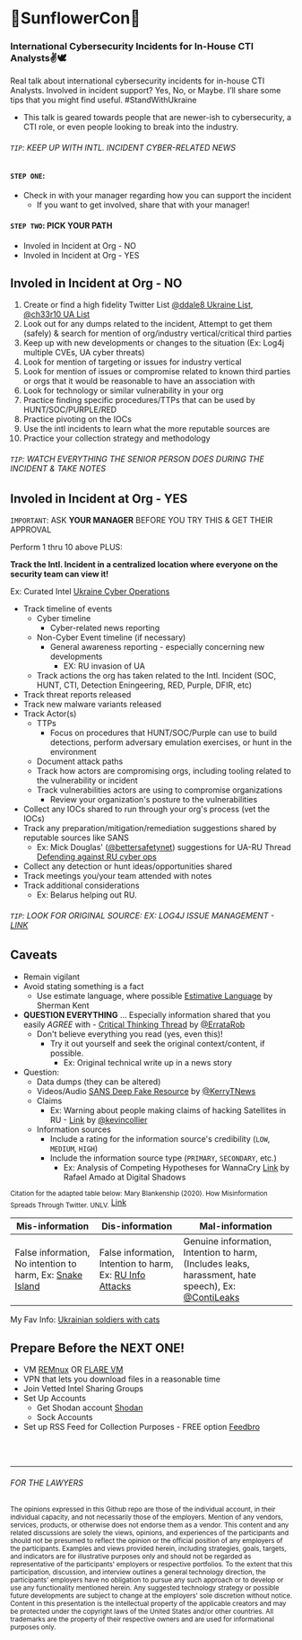# 🌻SunflowerCon🌻
### International Cybersecurity Incidents for In-House CTI Analysts✌️🕊️ 
Real talk about international cybersecurity incidents for in-house CTI Analysts. Involved in incident support? Yes, No, or Maybe. I’ll share some tips that you might find useful. 
#StandWithUkraine 

- This talk is geared towards people that are newer-ish to cybersecurity, a CTI role, or even people looking to break into the industry. 

###### `TIP`: KEEP UP WITH INTL. INCIDENT CYBER-RELATED NEWS

#### `STEP ONE`:
- Check in with your manager regarding how you can support the incident
  - If you want to get involved, share that with your manager!

#### `STEP TWO`: PICK YOUR PATH
- Involed in Incident at Org - NO
- Involed in Incident at Org - YES

## Involed in Incident at Org - NO
1. Create or find a high fidelity Twitter List [@ddale8 Ukraine List](https://twitter.com/i/lists/1494327296383021062), [@ch33r10 UA List](https://twitter.com/i/lists/1482117927356801024)
2. Look out for any dumps related to the incident, Attempt to get them (safely) & search for mention of org/industry vertical/critical third parties
3. Keep up with new developments or changes to the situation (Ex: Log4j multiple CVEs, UA cyber threats)
4. Look for mention of targeting or issues for industry vertical
5. Look for mention of issues or compromise related to known third parties or orgs that it would be reasonable to have an association with
6. Look for technology or similar vulnerability in your org
7. Practice finding specific procedures/TTPs that can be used by HUNT/SOC/PURPLE/RED
8. Practice pivoting on the IOCs
9. Use the intl incidents to learn what the more reputable sources are
10. Practice your collection strategy and methodology


###### `TIP`: WATCH EVERYTHING THE SENIOR PERSON DOES DURING THE INCIDENT & TAKE NOTES

## Involed in Incident at Org - YES
`IMPORTANT`: ASK **YOUR MANAGER** BEFORE YOU TRY THIS & GET THEIR APPROVAL

Perform 1 thru 10 above PLUS:

**Track the Intl. Incident in a centralized location where everyone on the security team can view it!**   

Ex: Curated Intel [Ukraine Cyber Operations](https://github.com/curated-intel/Ukraine-Cyber-Operations/blob/main/README.md)
- Track timeline of events
  - Cyber timeline
    - Cyber-related news reporting
  - Non-Cyber Event timeline (if necessary) 
    - General awareness reporting - especially concerning new developments
      - EX: RU invasion of UA
  - Track actions the org has taken related to the Intl. Incident (SOC, HUNT, CTI, Detection Eningeering, RED, Purple, DFIR, etc)
- Track threat reports released
- Track new malware variants released 
- Track Actor(s)
  - TTPs
    - Focus on procedures that HUNT/SOC/Purple can use to build detections, perform adversary emulation exercises, or hunt in the environment
  - Document attack paths
  - Track how actors are compromising orgs, including tooling related to the vulnerability or incident
  - Track vulnerabilities actors are using to compromise organizations
    - Review your organization's posture to the vulnerabilities
- Collect any IOCs shared to run through your org's process (vet the IOCs)
- Track any preparation/mitigation/remediation suggestions shared by reputable sources like SANS 
  - Ex: Mick Douglas' ([@bettersafetynet](https://twitter.com/bettersafetynet)) suggestions for UA-RU Thread [Defending against RU cyber ops](https://twitter.com/bettersafetynet/status/1496496087741480960) 
- Collect any detection or hunt ideas/opportunities shared
- Track meetings you/your team attended with notes
- Track additional considerations
  - Ex: Belarus helping out RU. 



###### `TIP`: LOOK FOR ORIGINAL SOURCE: EX: LOG4J ISSUE MANAGEMENT - [LINK](https://issues.apache.org/jira/projects/LOG4J2/issues/LOG4J2-3419?filter=allopenissues)

## Caveats
- Remain vigilant
- Avoid stating something is a fact 
  - Use estimate language, where possible [Estimative Language](https://www.cia.gov/static/0aae8f84700a256abf63f7aad73b0a7d/Words-of-Estimative-Probability.pdf) by Sherman Kent 
- **QUESTION EVERYTHING** ... Especially information shared that you easily *AGREE* with - [Critical Thinking Thread](https://twitter.com/ErrataRob/status/1499156783058857993?s=20&t=cdRszWPtXqi48OQ7JHYy3Q) by [@ErrataRob](https://twitter.com/ErrataRob)
  - Don't believe everything you read (yes, even this)! 
    - Try it out yourself and seek the original context/content, if possible. 
      - Ex: Original technical write up in a news story
- Question: 
  - Data dumps (they can be altered) 
  - Videos/Audio [SANS Deep Fake Resource](https://www.sans.org/newsletters/ouch/learn-a-new-survival-skill-spotting-deepfakes/) by [@KerryTNews]( https://twitter.com/KerryTNews) 
  - Claims  
    - Ex: Warning about people making claims of hacking Satellites in RU - [Link](https://twitter.com/kevincollier/status/1499028981647093762?s=20&t=TzfkuL6RTno5rCNUuJKaDw) by [@kevincollier](https://twitter.com/kevincollier)
  - Information sources
    - Include a rating for the information source's credibility (`LOW`, `MEDIUM`, `HIGH`) 
    - Include the information source type (`PRIMARY`, `SECONDARY`, etc.) 
      - Ex: Analysis of Competing Hypotheses for WannaCry [Link](https://www.digitalshadows.com/blog-and-research/wannacry-an-analysis-of-competing-hypotheses/) by Rafael Amado at Digital Shadows   

<sub>Citation for the adapted table below: Mary Blankenship (2020). How Misinformation Spreads Through Twitter. UNLV.</sub> [Link](https://digitalscholarship.unlv.edu/cgi/viewcontent.cgi?article=1006&context=brookings_capstone_studentpapers)

| Mis-information | Dis-information | Mal-information |
| --- | --- | --- | 
| False information, No intention to harm, Ex: [Snake Island](https://twitter.com/YaBoiBru/status/1497598394893746182) | False information, Intention to harm, Ex: [RU Info Attacks](https://twitter.com/Ukraine/status/1497599276901441547?s=20&t=cdRszWPtXqi48OQ7JHYy3Q) | Genuine information, Intention to harm, (Includes leaks, harassment, hate speech), Ex: [@ContiLeaks](https://twitter.com/ContiLeaks) |


My Fav Info: [Ukrainian soldiers with cats](https://twitter.com/David_Leavitt/status/1497778728776060928?s=20&t=VVRPF43wAo1tqCLMVTl1mw)



## Prepare Before the NEXT ONE! 
- VM [REMnux](https://www.sans.org/tools/remnux/) OR [FLARE VM](https://github.com/mandiant/flare-vm)
- VPN that lets you download files in a reasonable time
- Join Vetted Intel Sharing Groups
- Set Up Accounts
  - Get Shodan account [Shodan](https://www.shodan.io/)
  - Sock Accounts
- Set up RSS Feed for Collection Purposes - FREE option [Feedbro](https://nodetics.com/feedbro/)

<br></br>
<hr></hr>

###### FOR THE LAWYERS

<sub>The opinions expressed in this Github repo are those of the individual account, in their individual capacity, and not necessarily those of the employers. Mention of any vendors, services, products, or otherwise does not endorse them as a vendor. This content and any related discussions are solely the views, opinions, and experiences of the participants and should not be presumed to reflect the opinion or the official position of any employers of the participants. Examples and views provided herein, including strategies, goals, targets, and indicators are for illustrative purposes only and should not be regarded as representative of the participants' employers or respective portfolios. To the extent that this participation, discussion, and interview outlines a general technology direction, the participants' employers have no obligation to pursue any such approach or to develop or use any functionality mentioned herein. Any suggested technology strategy or possible future developments are subject to change at the employers' sole discretion without notice. Content in this presentation is the intellectual property of the applicable creators and may be protected under the copyright laws of the United States and/or other countries. All trademarks are the property of their respective owners and are used for informational purposes only.</sub>
